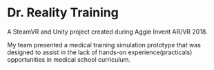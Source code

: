 # Dr. Reality Training
A SteamVR and Unity project created during Aggie Invent AR/VR 2018. 

My team presented a medical training simulation prototype that was designed to assist in the lack of hands-on experience(practicals) opportunities in medical school curriculum. 
